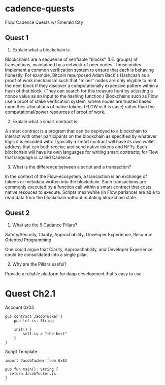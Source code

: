 # cadence-quests
Flow Cadence Quests w/ Emerald City

## Quest 1 

1. Explain what a blockchain is

Blockchains are a sequence of verifiable "blocks" (I.E. groups) of transactions, maintained by a network of peer nodes.  These nodes implement a common verification system to ensure that each is behaving honestly.  For example, Bitcoin repurposed Adam Back's Hashcash as a proof of work mechanism such that "miner" nodes are only eligible to mint the next block if they discover a computationally expensive pattern within a hash of that block.  (They can search for this treasure hunt by adjusting a nonce value as an input to the hashing function.)  Blockchains such as Flow use a proof of stake verification system, where nodes are trusted based upon their allocations of native tokens (FLOW in this case) rather than the computational/power resources of proof of work.

2. Explain what a smart contract is

A smart contract is a program that can be deployed to a blockchain to interact with other participants on the blockchain as specified by whatever logic it is encoded with.  Typically a smart contract will have its own wallet address that can both receive and send native tokens and NFTs.  Each blockchain will have its own languages for writing smart contracts; for Flow that language is called Cadence.

3. What is the difference between a script and a transaction?

In the context of the Flow-ecosystem, a transaction is an exchange of tokens or metadata written into the blockchain.  Such transactions are commonly executed by a function call within a smart contract that costs native resouces to execute.  Scripts meanwhile (in Flow parlance) are able to read data from the blockchain without mutating blockchain state.

## Quest 2

1. What are the 5 Cadance Pillars?

Safety/Security, Clarity, Approchability, Developer Experience, Resource Oriented Programming

One could argue that Clarity, Approachability, and Developer Experience could be consolidated into a single pillar.

2. Why are the Pillars useful?

Provide a reliable platform for dapp development that's easy to use.

# Quest Ch2.1

Account 0x03
```
pub contract JacobTucker {
    pub let is: String

    init() {
        self.is = "the best"
    }
}
```

Script Template
```
import JacobTucker from 0x03

pub fun main(): String {
  return JacobTucker.is
}
```
